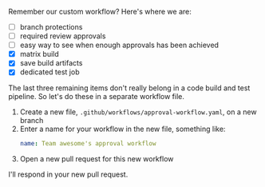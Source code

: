 Remember our custom workflow? Here's where we are:

- [ ] branch protections
- [ ] required review approvals
- [ ] easy way to see when enough approvals has been achieved
- [x] matrix build
- [x] save build artifacts
- [x] dedicated test job

The last three remaining items don't really belong in a code build and test pipeline. So let's do these in a separate workflow file. 

1. Create a new file, `.github/workflows/approval-workflow.yaml`, on a new branch
1. Enter a name for your workflow in the new file, something like:
    ```yaml
    name: Team awesome's approval workflow
    ```
1. Open a new pull request for this new workflow

I'll respond in your new pull request. 

